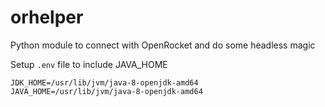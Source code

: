 # orhelper
Python module to connect with OpenRocket and do some headless magic

Setup `.env` file to include JAVA_HOME
```
JDK_HOME=/usr/lib/jvm/java-8-openjdk-amd64
JAVA_HOME=/usr/lib/jvm/java-8-openjdk-amd64
```
